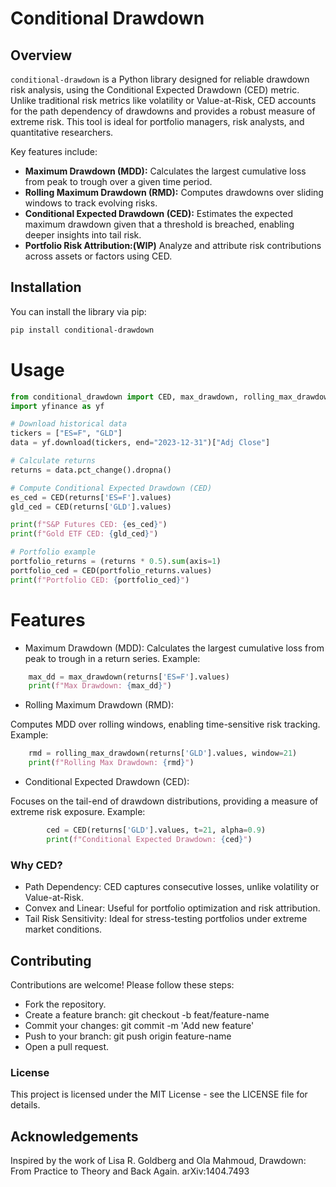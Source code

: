 # Conditional Drawdown

## Overview

`conditional-drawdown` is a Python library designed for reliable drawdown risk analysis, using the Conditional Expected Drawdown (CED) metric. Unlike traditional risk metrics like volatility or Value-at-Risk, CED accounts for the path dependency of drawdowns and provides a robust measure of extreme risk. This tool is ideal for portfolio managers, risk analysts, and quantitative researchers.

Key features include:

- **Maximum Drawdown (MDD):** Calculates the largest cumulative loss from peak to trough over a given time period.
- **Rolling Maximum Drawdown (RMD):** Computes drawdowns over sliding windows to track evolving risks.
- **Conditional Expected Drawdown (CED):** Estimates the expected maximum drawdown given that a threshold is breached, enabling deeper insights into tail risk.
- **Portfolio Risk Attribution:(WIP)** Analyze and attribute risk contributions across assets or factors using CED.

## Installation

You can install the library via pip:

```bash
pip install conditional-drawdown
```
# Usage

```python
from conditional_drawdown import CED, max_drawdown, rolling_max_drawdown
import yfinance as yf

# Download historical data
tickers = ["ES=F", "GLD"]
data = yf.download(tickers, end="2023-12-31")["Adj Close"]

# Calculate returns
returns = data.pct_change().dropna()

# Compute Conditional Expected Drawdown (CED)
es_ced = CED(returns['ES=F'].values)
gld_ced = CED(returns['GLD'].values)

print(f"S&P Futures CED: {es_ced}")
print(f"Gold ETF CED: {gld_ced}")

# Portfolio example
portfolio_returns = (returns * 0.5).sum(axis=1)
portfolio_ced = CED(portfolio_returns.values)
print(f"Portfolio CED: {portfolio_ced}")
```
# Features

- Maximum Drawdown (MDD):
Calculates the largest cumulative loss from peak to trough in a return series.
Example:
```py
    max_dd = max_drawdown(returns['ES=F'].values)
    print(f"Max Drawdown: {max_dd}")
```

- Rolling Maximum Drawdown (RMD):

Computes MDD over rolling windows, enabling time-sensitive risk tracking.
Example:
```py
    rmd = rolling_max_drawdown(returns['GLD'].values, window=21)
    print(f"Rolling Max Drawdown: {rmd}")
```
- Conditional Expected Drawdown (CED):

Focuses on the tail-end of drawdown distributions, providing a measure of extreme risk exposure.
Example:
```py
        ced = CED(returns['GLD'].values, t=21, alpha=0.9)
        print(f"Conditional Expected Drawdown: {ced}")
```
### Why CED?

- Path Dependency: CED captures consecutive losses, unlike volatility or Value-at-Risk.
- Convex and Linear: Useful for portfolio optimization and risk attribution.
- Tail Risk Sensitivity: Ideal for stress-testing portfolios under extreme market conditions.

## Contributing

Contributions are welcome! Please follow these steps:

- Fork the repository.
- Create a feature branch: git checkout -b feat/feature-name
- Commit your changes: git commit -m 'Add new feature'
- Push to your branch: git push origin feature-name
- Open a pull request.

### License

This project is licensed under the MIT License - see the LICENSE file for details.

## Acknowledgements

Inspired by the work of Lisa R. Goldberg and Ola Mahmoud, Drawdown: From Practice to Theory and Back Again.
arXiv:1404.7493
